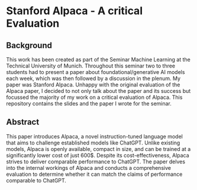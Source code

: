 # Stanford Alpaca - A critical Evaluation
## Background
This work has been created as part of the Seminar Machine Learning at the Technical University of Munich. Throughout this seminar two to three students had to present a paper about foundational/generative AI models each week, which was then followed by a discussion in the plenum. My paper was Stanford Alpaca. Unhappy with the original evaluation of the Alpaca paper, I decided to not only talk about the paper and its success but focussed the majority of my work on a critical evaluation of Alpaca. This repository contains the slides and the paper I wrote for the seminar.

## Abstract
This paper introduces Alpaca, a novel instruction-tuned language model that aims to challenge established models like ChatGPT. Unlike existing models, Alpaca is openly available, compact in size, and can be trained at a significantly lower cost of just 600\$. Despite its cost-effectiveness, Alpaca strives to deliver comparable performance to ChatGPT. The paper delves into the internal workings of Alpaca and conducts a comprehensive evaluation to determine whether it can match the claims of performance comparable to ChatGPT.
